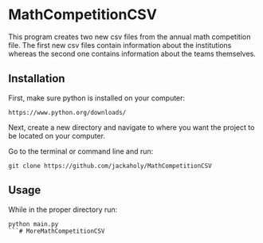# MathCompetitionCSV
This program creates two new csv files from the annual math competition file.
The first new csv files contain information about the institutions whereas the
second one contains information about the teams themselves.
## Installation
First, make sure python is installed on your computer:
```shell
https://www.python.org/downloads/
```
Next, create a new directory and navigate to where you want the project to be located on your computer.

Go to the terminal or command line and run:
```shell
git clone https://github.com/jackaholy/MathCompetitionCSV
```
## Usage
While in the proper directory run:
```shell
python main.py
```# MoreMathCompetitionCSV
